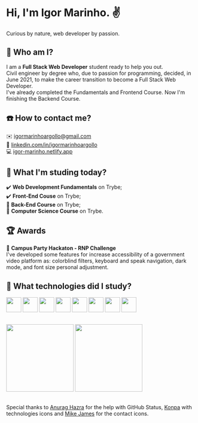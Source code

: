 # Hi, I'm Igor Marinho. :v:
  Curious by nature, web developer by passion.
  
## 🤔 Who am I?
 I am a **Full Stack Web Developer** student ready to help you out.
 <br>
 Civil engineer by degree who, due to passion for programming, decided, in June 2021, to make the career transition to become a Full Stack Web Developer. <br>
 I've already completed the Fundamentals and Frontend Course. Now I'm finishing the Backend Course.
 
## :phone: How to contact me?
 :envelope:<a mailto="igormarinhoargollo@gmail.com"> igormarinhoargollo@gmail.com<a> <br>
 :briefcase: <a href="https://www.linkedin.com/in/igormarinhoargollo/"> linkedin.com/in/igormarinhoargollo<a><br>
 :computer: <a href="https://igor-marinho.netlify.app/"> igor-marinho.netlify.app<a>
  
 
## 🌱 What I'm studing today?
 :heavy_check_mark: <b>Web Development Fundamentals</b> on Trybe;<br>
 :heavy_check_mark: <b>Front-End Couse</b> on Trybe;<br>
 :pushpin: <b>Back-End Course</b> on Trybe;<br>
 :pushpin: <b>Computer Science Course</b> on Trybe.<br>
  
## :trophy: Awards
  :3rd_place_medal: <b>Campus Party Hackaton - RNP Challenge</b> <br>
     I've developed some features for increase accessibility of a government video platform as: colorblind filters, keyboard and speak navigation, dark mode, and font size personal adjustment.
  
## :notebook: What technologies did I study?
<div display="flex">
<img width="40px" height="40px" src="https://cdn.jsdelivr.net/gh/devicons/devicon/icons/html5/html5-original.svg" />  
<img width="40px" height="40px"  src="https://cdn.jsdelivr.net/gh/devicons/devicon/icons/css3/css3-original.svg" />
<img width="40px" height="40px"  src="https://cdn.jsdelivr.net/gh/devicons/devicon/icons/javascript/javascript-original.svg" />
<img width="40px" height="40px"  src="https://cdn.jsdelivr.net/gh/devicons/devicon/icons/react/react-original.svg" />
<img width="40px" height="40px"  src="https://cdn.jsdelivr.net/gh/devicons/devicon/icons/redux/redux-original.svg" />
<img width="40px" height="40px"  src="https://cdn.jsdelivr.net/gh/devicons/devicon/icons/mysql/mysql-original.svg" />
<img width="40px" height="40px"  src="https://cdn.jsdelivr.net/gh/devicons/devicon/icons/jest/jest-plain.svg" />
<img width="40px" height="40px"  src="https://cdn.jsdelivr.net/gh/devicons/devicon/icons/nodejs/nodejs-original-wordmark.svg" />
</div>

##

<div>
  <a href="https://beacons.ai/IgorMarinhoArgollo"> </a>
  <img height="180em" src="https://github-readme-stats.vercel.app/api?username=IgorMarinhoArgollo&show_icons=true&theme=dark&include_all_commits=true&count_private=true"/>
  <img height="180em" src="https://github-readme-stats.vercel.app/api/top-langs/?username=IgorMarinhoArgollo&layout=compact&langs_count=16&theme=dark"/>
</div>

  
  ##
  
  Special thanks to <a href="https://github.com/anuraghazra/github-readme-stats">Anurag Hazra</a> for the help with GitHub Status, <a href="https://github.com/devicons/devicon">Konpa</a> with technologies icons and <a href="https://github.com/MikeCodesDotNET/ColoredBadges">Mike James</a> for the contact icons.
